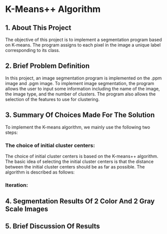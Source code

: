 # K-Means++ Algorithm

## 1. About This Project
The objective of this project is to implement a segmentation program based on K-means. The program assigns to each pixel in the image a unique label corresponding to its class.

## 2. Brief Problem Definition
In this project, an image segmentation program is implemented on the .ppm image and .pgm image. To implement image segmentation, the program allows the user to input some information including the name of the image, the image type, and the number of clusters. The program also allows the selection of the features to use for clustering.

## 3. Summary Of Choices Made For The Solution
To implement the K-means algorithm, we mainly use the following two steps:

### The choice of initial cluster centers:
The choice of initial cluster centers is based on the K-means++ algorithm.
The basic idea of selecting the initial cluster centers is that the distance between the initial cluster centers should be as far as possible.
The algorithm is described as follows:

### Iteration:

## 4. Segmentation Results Of 2 Color And 2 Gray Scale Images

## 5. Brief Discussion Of Results
